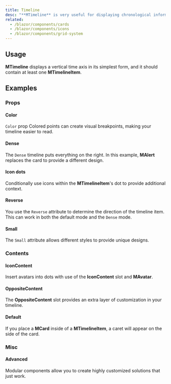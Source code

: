 ```yaml
---
title: Timeline
desc: "**MTimeline** is very useful for displaying chronological information."
related:
  - /blazor/components/cards
  - /blazor/components/icons
  - /blazor/components/grid-system
---
```


## Usage

**MTimeline** displays a vertical time axis in its simplest form, and it should contain at least one **MTimelineItem**.

<masa-example file="Examples.components.timelines.Usage"></masa-example>

## Examples

### Props

#### Color

`Color` prop Colored points can create visual breakpoints, making your timeline easier to read.

<masa-example file="Examples.components.timelines.Color"></masa-example>

#### Dense

The `Dense` timeline puts everything on the right. In this example, **MAlert** replaces the card to provide a different
design.

<masa-example file="Examples.components.timelines.Dense"></masa-example>

#### Icon dots

Conditionally use icons within the **MTimelineItem**'s dot to provide additional context.

<masa-example file="Examples.components.timelines.IconDots"></masa-example>

#### Reverse

You use the `Reverse` attribute to determine the direction of the timeline item. This can work in both the default
mode and the `Dense` mode.

<masa-example file="Examples.components.timelines.Reverse"></masa-example>

#### Small

The `Small` attribute allows different styles to provide unique designs.

<masa-example file="Examples.components.timelines.Small"></masa-example>

### Contents

#### IconContent

Insert avatars into dots with use of the **IconContent** slot and **MAvatar**.

<masa-example file="Examples.components.timelines.IconContent"></masa-example>

#### OppositeContent

The **OppositeContent** slot provides an extra layer of customization in your timeline.

<masa-example file="Examples.components.timelines.OppositeContent"></masa-example>

#### Default

If you place a **MCard** inside of a **MTimelineItem**, a caret will appear on the side of the card.

<masa-example file="Examples.components.timelines.TimelineItemDefault"></masa-example>

### Misc

#### Advanced

Modular components allow you to create highly customized solutions that just work.

<masa-example file="Examples.components.timelines.Advanced"></masa-example>